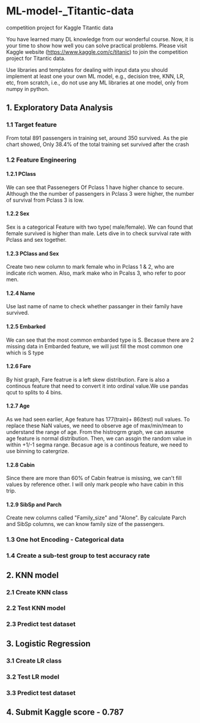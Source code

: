 # ML-model-_Titantic-data
competition project for Kaggle Titantic data

You have learned many DL knowledge from our wonderful course. Now, it is your time to 
show how well you can solve practical problems. Please visit Kaggle website 
(https://www.kaggle.com/c/titanic) to join the competition project for Titantic data. 

Use libraries and templates for dealing with input data you should implement at 
least one your own ML model, e.g., decision tree, KNN, LR, etc, from scratch, i.e., do not use any 
ML libraries at one model, only from numpy in python.

## 1. Exploratory Data Analysis
### 1.1 Target feature
From total 891 passengers in training set, around 350 survived. As the pie chart showed, Only
38.4% of the total training set survived after the crash

### 1.2 Feature Engineering
#### 1.2.1 PClass
We can see that Passenegers Of Pclass 1 have higher chance to secure. Although the the number
of passengers in Pclass 3 were higher, the number of survival from Pclass 3 is low.
#### 1.2.2 Sex
Sex is a categorical Feature with two type( male/female). We can found that female survived is
higher than male. Lets dive in to check survival rate with Pclass and sex together.
#### 1.2.3 PClass and Sex
Create two new column to mark female who in Pclass 1 & 2, who are indicate rich women. Also,
mark make who in Pcalss 3, who refer to poor men.
#### 1.2.4 Name
Use last name of name to check whether passanger in their family have survived.
#### 1.2.5 Embarked
We can see that the most common embarded type is S. Becasue there are 2 missing data in
Embarded feature, we will just fill the most common one which is S type
#### 1.2.6 Fare
By hist graph, Fare featrue is a left skew distribution. Fare is also a continous feature that need to
convert it into ordinal value.We use pandas qcut to splits to 4 bins.
#### 1.2.7 Age
As we had seen earlier, Age feature has 177(train)+ 86(test) null values. To replace these NaN
values, we need to observe age of max/min/mean to understand the range of age. From the
histrogrm graph, we can assume age feature is normal distribution. Then, we can assgin the
random value in within +1/-1 segma range. Becasue age is a continous feature, we need to use
binning to catergrize.
#### 1.2.8 Cabin
Since there are more than 60% of Cabin featrue is missing, we can't fill values by reference other. I
will only mark people who have cabin in this trip.
#### 1.2.9 SibSp and Parch
Create new columns called "Family_size" and "Alone". By calculate Parch and SibSp columns, we
can know family size of the passengers.

### 1.3 One hot Encoding - Categorical data

### 1.4 Create a sub-test group to test accuracy rate

## 2. KNN model
### 2.1 Create KNN class
### 2.2 Test KNN model
### 2.3 Predict test dataset

## 3. Logistic Regression
### 3.1 Create LR class
### 3.2 Test LR model
### 3.3 Predict test dataset

## 4. Submit Kaggle score - 0.787
